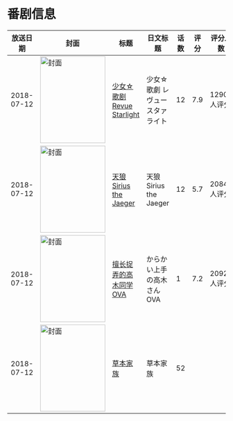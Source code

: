 # 番剧信息

|放送日期|封面|标题|日文标题|话数|评分|评分人数|
|---|---|---|---|---|---|---|
|2018-07-12|<img src="//lain.bgm.tv/pic/cover/c/ca/48/214265_uHAIG.jpg" alt="封面" style="width:150px;height:200px;object-fit:cover;">|[少女☆歌剧 Revue Starlight](https://bangumi.tv/subject/214265)|少女☆歌劇 レヴュースタァライト|12|7.9|12900人评分|
|2018-07-12|<img src="//lain.bgm.tv/pic/cover/c/13/93/241089_L8L18.jpg" alt="封面" style="width:150px;height:200px;object-fit:cover;">|[天狼 Sirius the Jaeger](https://bangumi.tv/subject/241089)|天狼 Sirius the Jaeger|12|5.7|2084人评分|
|2018-07-12|<img src="//lain.bgm.tv/pic/cover/c/23/4c/241418_C0qSS.jpg" alt="封面" style="width:150px;height:200px;object-fit:cover;">|[擅长捉弄的高木同学 OVA](https://bangumi.tv/subject/241418)|からかい上手の高木さん OVA|1|7.2|2092人评分|
|2018-07-12|<img src="//lain.bgm.tv/pic/cover/c/29/31/260941_Ru2Sd.jpg" alt="封面" style="width:150px;height:200px;object-fit:cover;">|[草本家族](https://bangumi.tv/subject/260941)|草本家族|52|||
